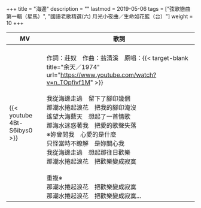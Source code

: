 +++
title = "海邊"
description = ""
lastmod = 2019-05-06
tags = ["弦歌戀曲 第一輯（星馬）", "國語老歌精選(六) 月光小夜曲／生命如花籃（台）"]
weight = 10
+++

MV  | 歌詞  
--------------|-------
{{< youtube 4Bt-S6ibys0 >}}|<br/>作詞：莊奴　作曲：翁清溪　原唱：{{< target-blank title="余天／1974" url="https://www.youtube.com/watch?v=n_TOpfivf1M" >}}<br/><br/>我從海邊走過　留下了腳印幾個<br/>那潮水捲起浪花　把我的腳印淹沒<br/>遙望大海藍天　想起了一首情歌<br/>那海水迷惑著我　把愛的歌聲失落<br/>※妳曾問我　心愛的是什麼<br/>只怪當時不瞭解　是妳關心我<br/>我從海邊走過　想起那往日歡樂<br/>那潮水捲起浪花　把歡樂變成寂寞<br/><br/>重複※<br/>那潮水捲起浪花　把歡樂變成寂寞<br/>那潮水捲起浪花　把歡樂變成寂寞...  
